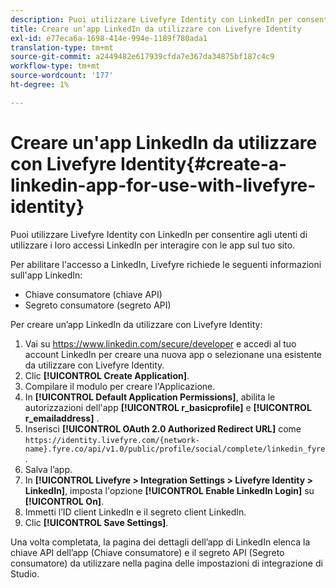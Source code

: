 ```yaml
---
description: Puoi utilizzare Livefyre Identity con LinkedIn per consentire agli utenti di utilizzare i loro accessi LinkedIn per interagire con le app sul tuo sito.
title: Creare un’app LinkedIn da utilizzare con Livefyre Identity
exl-id: e77eca6a-1698-414e-994e-1189f780ada1
translation-type: tm+mt
source-git-commit: a2449482e617939cfda7e367da34875bf187c4c9
workflow-type: tm+mt
source-wordcount: '177'
ht-degree: 1%

---
```


# Creare un&#39;app LinkedIn da utilizzare con Livefyre Identity{#create-a-linkedin-app-for-use-with-livefyre-identity}

Puoi utilizzare Livefyre Identity con LinkedIn per consentire agli utenti di utilizzare i loro accessi LinkedIn per interagire con le app sul tuo sito.

Per abilitare l&#39;accesso a LinkedIn, Livefyre richiede le seguenti informazioni sull&#39;app LinkedIn:

* Chiave consumatore (chiave API)
* Segreto consumatore (segreto API)

Per creare un’app LinkedIn da utilizzare con Livefyre Identity:

1. Vai su https://www.linkedin.com/secure/developer e accedi al tuo account LinkedIn per creare una nuova app o selezionane una esistente da utilizzare con Livefyre Identity.
1. Clic **[!UICONTROL Create Application]**.
1. Compilare il modulo per creare l&#39;Applicazione.
1. In **[!UICONTROL Default Application Permissions]**, abilita le autorizzazioni dell&#39;app **[!UICONTROL r_basicprofile]** e **[!UICONTROL r_emailaddress]** .
1. Inserisci **[!UICONTROL OAuth 2.0 Authorized Redirect URL]** come `https://identity.livefyre.com/{network-name}.fyre.co/api/v1.0/public/profile/social/complete/linkedin_fyre`.
1. Salva l’app.
1. In **[!UICONTROL Livefyre > Integration Settings > Livefyre Identity > LinkedIn]**, imposta l&#39;opzione **[!UICONTROL Enable LinkedIn Login]** su **[!UICONTROL On]**.
1. Immetti l’ID client LinkedIn e il segreto client LinkedIn.
1. Clic **[!UICONTROL Save Settings]**.

Una volta completata, la pagina dei dettagli dell’app di LinkedIn elenca la chiave API dell’app (Chiave consumatore) e il segreto API (Segreto consumatore) da utilizzare nella pagina delle impostazioni di integrazione di Studio.
